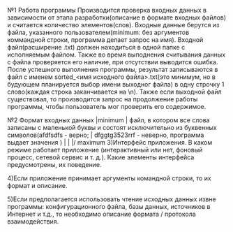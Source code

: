 №1 Работа программы
        Производится проверка входных данных в зависимости от этапа разработки(описание в формате входных файлов) и считается количество
    элементов(слов). Входные данные берутся из файла, указанного пользователем(minimum: без аргументов коммандной строки, программа делает
    запрос на имя). Входной файл(расширение .txt) должен находиться в одной папке с исполняемым файлом. Также во время выподнения 
    считывания данных с файла проверяется его наличие, при отсутствии выводится ошибка. После успешного выполнения программы, результат 
    записываются в файл с именем sorted_<имя исходного файла>.txt(это минимум, но в будующем планируется выбор имени выходног файла) в одну
    строчку 1 слово(каждая строка заканчивается на \n). Также если выходной файл существовал, то производится запрос на продолжение работы
    программы, чтобы пользователь мог проверить его содержимое.
 
№2 Формат входных данных
 |minimum 
 |    файл, в котором все слова записаны с маленькой буквы и состоят исключительно из буквенных символов(afdfsdfs - верно;
 |    dfggtg3523rrf - неверно, программа выдает значения )
 |
 |
\|/
 maximum
3)Интерфейс приложения. В каком режиме работает приложение (интерактивный или нет, фоновый процесс, сетевой сервис и т. д.). Какие
элементы интерфейса предусмотрены, их поведение.



4)Если приложение принимает аргументы командной строки, то их формат и описание.



5)Если предполагается использовать чтение исходных данных извне программы: конфигурационного файла, базы данных, источников в Интернет и т.д., то необходимо описание формата / протокола взаимодействия.
